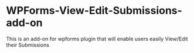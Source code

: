 # WPForms-View-Edit-Submissions-add-on
This is an add-on for wpforms plugin that will enable users easily View/Edit their Submissions
